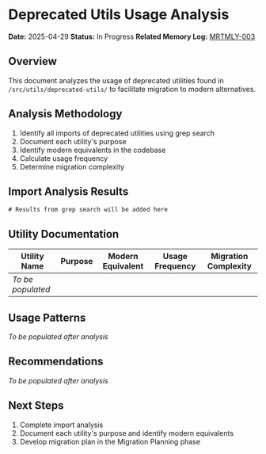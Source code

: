 <!-- filepath: /Users/ken/Workspace/ken-guru/github-copilot-agent-assisted-next-app/docs/analysis/deprecated-utils-usage.md -->
# Deprecated Utils Usage Analysis

**Date:** 2025-04-29
**Status:** In Progress
**Related Memory Log:** [MRTMLY-003](../logged_memories/MRTMLY-003-additional-cleanup-candidates.md)

## Overview
This document analyzes the usage of deprecated utilities found in `/src/utils/deprecated-utils/` to facilitate migration to modern alternatives.

## Analysis Methodology
1. Identify all imports of deprecated utilities using grep search
2. Document each utility's purpose
3. Identify modern equivalents in the codebase
4. Calculate usage frequency
5. Determine migration complexity

## Import Analysis Results

```
# Results from grep search will be added here
```

## Utility Documentation

| Utility Name | Purpose | Modern Equivalent | Usage Frequency | Migration Complexity |
|-------------|---------|-------------------|-----------------|---------------------|
| *To be populated* | | | | |

## Usage Patterns

*To be populated after analysis*

## Recommendations

*To be populated after analysis*

## Next Steps

1. Complete import analysis
2. Document each utility's purpose and identify modern equivalents
3. Develop migration plan in the Migration Planning phase
